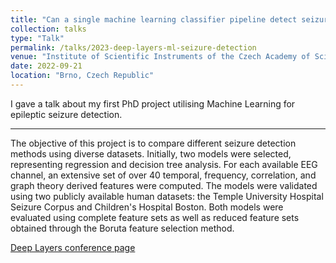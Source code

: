 ```yaml
---
title: "Can a single machine learning classifier pipeline detect seizures in different datasets?"
collection: talks
type: "Talk"
permalink: /talks/2023-deep-layers-ml-seizure-detection
venue: "Institute of Scientific Instruments of the Czech Academy of Sciences"
date: 2022-09-21
location: "Brno, Czech Republic"
---
```


I gave a talk about my first PhD project utilising Machine Learning for epileptic seizure detection.

---

The objective of this project is to compare different seizure detection methods using diverse datasets. Initially, two models were selected, representing regression and decision tree analysis. For each available EEG channel, an extensive set of over 40 temporal, frequency, correlation, and graph theory derived features were computed. The models were validated using two publicly available human datasets: the Temple University Hospital Seizure Corpus and Children's Hospital Boston. Both models were evaluated using complete feature sets as well as reduced feature sets obtained through the Boruta feature selection method. 

[Deep Layers conference page](http://isibrno.cz/deep/)
